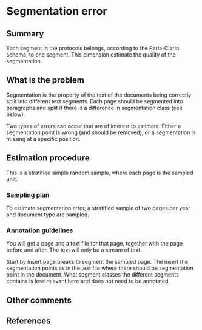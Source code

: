 # Segmentation error

## Summary
Each segment in the protocols belongs, according to the Parla-Clarin schema, to one segment. This dimension estimate the quality of the segmentation.

## What is the problem
Segmentation is the property of the text of the documents being correctly split into different text segments. Each page should be segmented into paragraphs and split if there is a difference in segmentation class (see below).

Two types of errors can occur that are of interest to estimate. Either a segmentation point is wrong (and should be removed), or a segmentation is missing at a specific position.

## Estimation procedure
This is a stratified simple random sample, where each page is the sampled unit.

### Sampling plan 
To estimate segmentation error, a stratified sample of two pages per year and document type are sampled.

### Annotation guidelines 
You will get a page and a text file for that page, together with the page before and after. The text will only be a stream of text.

Start by insert page breaks <pb> to segment the sampled page. The insert the segmentation points as <sp> in the text file where there should be segmentation point in the document. What segment classes the different segments contains is less relevant here and does not need to be annotated.

## Other comments


## References

